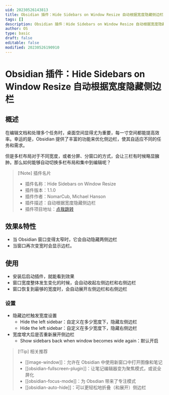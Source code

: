 ```yaml
---
uid: 20230526143813
title: Obsidian 插件：Hide Sidebars on Window Resize 自动根据宽度隐藏侧边栏
tags: []
description: Obsidian 插件：Hide Sidebars on Window Resize 自动根据宽度隐藏侧边栏
author: OS
type: basic
draft: false
editable: false
modified: 20230526190910
---
```


# Obsidian 插件：Hide Sidebars on Window Resize 自动根据宽度隐藏侧边栏

## 概述

在编辑文档和处理多个任务时，桌面空间显得尤为重要，每一寸空间都能提高效率。幸运的是，Obsidian 提供了丰富的功能来优化侧边栏，使其自适应不同的任务和需求。

但是多栏布局对于不同宽度，或者分屏、分窗口的方式，会让三栏有时候略显臃肿。那么如何能够自动切换多栏布局和集中到编辑呢？

> [!Note] 插件名片
> - 插件名称：Hide Sidebars on Window Resize
> - 插件版本：1.1.0
> - 插件作者：NomarCub, Michael Hanson
> - 插件描述：自动根据宽度隐藏侧边栏
> - 插件项目地址：[点我跳转](https://github.com/NomarCub/obsidian-hide-sidebars-on-window-resize)

## 效果&特性

- 当 Obsidian 窗口变得太窄时，它会自动隐藏两侧边栏
- 当窗口再次变宽时会显示边栏。

## 使用

- 安装后启动插件，就能看到效果
- 窗口宽度整体发生变化的时候，会自动收起左侧边栏和右侧边栏
- 窗口恢复到最够的宽度时，会自动展开左侧边栏和右侧边栏

### 设置

- 隐藏边栏触发宽度设置
	- Hide the left sidebar：自定义在多少宽度下，隐藏左侧边栏
	- Hide the left sidebar：自定义在多少宽度下，隐藏右侧边栏
- 宽度增大后是否重新展开侧边栏
	- Show sidebars back when window becomes wide again：默认开启

> [!Tip] 相关推荐
> - [[image-window]]：允许在 Obsidian 中使用新窗口中打开图像和笔记
> - [[obsidian-fullscreen-plugin]]：让笔记编辑器变为聚焦模式，或说全屏化
> - [[obsidian-focus-mode]]：为 Obsdian 带来了专注模式
> - [[obsidian-auto-hide]]：可以更轻松地折叠（和展开）侧边栏
